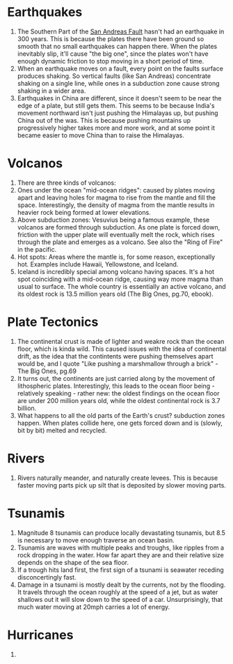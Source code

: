 # Earthquakes
1. The Southern Part of the [San Andreas Fault](https://en.wikipedia.org/wiki/San_Andreas_Fault#The_next_%22Big_One%22) hasn't had an earthquake in 300 years.
This is because the plates there have been ground so smooth that no small earthquakes can happen there. When the plates inevitably slip, it'll cause "the big one",
since the plates won't have enough dynamic friction to stop moving in a short period of time.
1. When an earthquake moves on a fault, every point on the faults surface produces shaking. So vertical faults (like San Andreas) concentrate shaking on a single line, while ones in a subduction zone cause strong shaking in a wider area.
1. Earthquakes in China are different, since it doesn't seem to be near the edge of a plate, but still gets them. This seems to be because India's movement northward isn't just pushing the Himalayas up, but pushing China out of the was. This is because pushing mountains up progressively higher takes more and more work, and at some point it became easier to move China than to raise the Himalayas.

# Volcanos
1. There are three kinds of volcanos:
  1. Ones under the ocean "mid-ocean ridges": caused by plates moving apart and leaving holes for magma to rise from the mantle and fill the space. Interestingly, the density of magma from the mantle results in heavier rock being formed at lower elevations.
  1. Above subduction zones: Vesuvius being a famous example, these volcanos are formed through subduction. As one plate is forced down, friction with the upper plate will eventually melt the rock, which rises through the plate and emerges as a volcano. See also the "Ring of Fire" in the pacific.
  1. Hot spots: Areas where the mantle is, for some reason, exceptionally hot. Examples include Hawaii, Yellowstone, and Iceland.
1. Iceland is incredibly special among volcano having spaces. It's a hot spot coinciding with a mid-ocean ridge, causing way more magma than usual to surface. The whole country is essentially an active volcano, and its oldest rock is 13.5 million years old (The Big Ones, pg.70, ebook).

# Plate Tectonics
1. The continental crust is made of lighter and weakre rock than the ocean floor, which is kinda wild. This caused issues with the idea of continental drift, as the idea that the contintents were pushing themselves apart would be, and I quote "Like pushing a marshmallow through a brick" - The Big Ones, pg.69
1. It turns out, the continents are just carried along by the movement of lithospheric plates. Interestingly, this leads to the ocean floor being - relatively speaking - rather new: the oldest findings on the ocean floor are under 200 million years old, while the oldest continental rock is 3.7 billion.
1. What happens to all the old parts of the Earth's crust? subduction zones happen. When plates collide here, one gets forced down and is (slowly, bit by bit) melted and recycled.

# Rivers
1. Rivers naturally meander, and naturally create levees. This is because faster moving parts pick up silt that is deposited by slower moving parts.

# Tsunamis
1. Magnitude 8 tsunamis can produce locally devastating tsunamis, but 8.5 is necessary to move enough traverse an ocean basin.
1. Tsunamis are waves with multiple peaks and troughs, like ripples from a rock dropping in the water. How far apart they are and their relative size depends on the shape of the sea floor.
1. If a trough hits land first, the first sign of a tsunami is seawater receding disconcertingly fast.
1. Damage in a tsunami is mostly dealt by the currents, not by the flooding. It travels through the ocean roughly at the speed of a jet, but as water shallows out it will slow down to the speed of a car. Unsurprisingly, that much water moving at 20mph carries a lot of energy.

# Hurricanes
1. 
